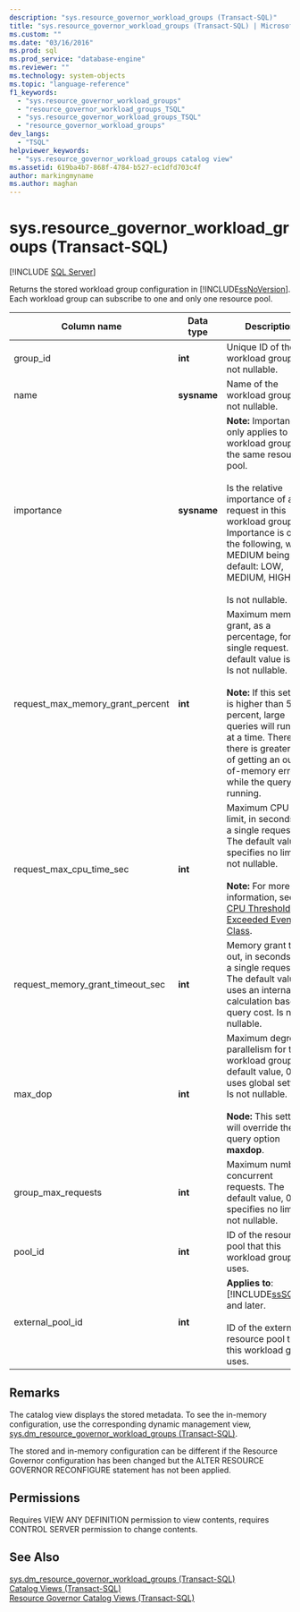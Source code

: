 ```yaml
---
description: "sys.resource_governor_workload_groups (Transact-SQL)"
title: "sys.resource_governor_workload_groups (Transact-SQL) | Microsoft Docs"
ms.custom: ""
ms.date: "03/16/2016"
ms.prod: sql
ms.prod_service: "database-engine"
ms.reviewer: ""
ms.technology: system-objects
ms.topic: "language-reference"
f1_keywords: 
  - "sys.resource_governor_workload_groups"
  - "resource_governor_workload_groups_TSQL"
  - "sys.resource_governor_workload_groups_TSQL"
  - "resource_governor_workload_groups"
dev_langs: 
  - "TSQL"
helpviewer_keywords: 
  - "sys.resource_governor_workload_groups catalog view"
ms.assetid: 619ba4b7-868f-4784-b527-ec1dfd703c4f
author: markingmyname
ms.author: maghan
---
```

# sys.resource_governor_workload_groups (Transact-SQL)
[!INCLUDE [SQL Server](../../includes/applies-to-version/sqlserver.md)]

  Returns the stored workload group configuration in [!INCLUDE[ssNoVersion](../../includes/ssnoversion-md.md)]. Each workload group can subscribe to one and only one resource pool.  
  
|Column name|Data type|Description|  
|-----------------|---------------|-----------------|  
|group_id|**int**|Unique ID of the workload group. Is not nullable.|  
|name|**sysname**|Name of the workload group. Is not nullable.|  
|importance|**sysname**|**Note:** Importance only applies to workload groups in the same resource pool.<br /><br /> Is the relative importance of a request in this workload group. Importance is one of the following, with MEDIUM being the default: LOW, MEDIUM, HIGH.<br /><br /> Is not nullable.|  
|request_max_memory_grant_percent|**int**|Maximum memory grant, as a percentage, for a single request. The default value is 25. Is not nullable.<br /><br /> **Note:** If this setting is higher than 50 percent, large queries will run one at a time. Therefore, there is greater risk of getting an out-of-memory error while the query is running.|  
|request_max_cpu_time_sec|**int**|Maximum CPU use limit, in seconds, for a single request. The default value, 0, specifies no limit. Is not nullable.<br /><br /> **Note:** For more information, see [CPU Threshold Exceeded Event Class](../../relational-databases/event-classes/cpu-threshold-exceeded-event-class.md).|  
|request_memory_grant_timeout_sec|**int**|Memory grant time-out, in seconds, for a single request. The default value, 0, uses an internal calculation based on query cost. Is not nullable.|  
|max_dop|**int**|Maximum degree of parallelism for the workload group. The default value, 0, uses global settings. Is not nullable.<br /><br /> **Node:** This setting will override the query option **maxdop**.|  
|group_max_requests|**int**|Maximum number of concurrent requests. The default value, 0, specifies no limit. Is not nullable.|  
|pool_id|**int**|ID of the resource pool that this workload group uses.|  
|external_pool_id|**int**|**Applies to**: [!INCLUDE[ssSQL15](../../includes/sssql15-md.md)] and later.<br /><br /> ID of the external resource pool that this workload group uses.|  
  
## Remarks  
 The catalog view displays the stored metadata. To see the in-memory configuration, use the corresponding dynamic management view, [sys.dm_resource_governor_workload_groups &#40;Transact-SQL&#41;](../../relational-databases/system-dynamic-management-views/sys-dm-resource-governor-workload-groups-transact-sql.md).  
  
 The stored and in-memory configuration can be different if the Resource Governor configuration has been changed but the ALTER RESOURCE GOVERNOR RECONFIGURE statement has not been applied.  
  
## Permissions  
 Requires VIEW ANY DEFINITION permission to view contents, requires CONTROL SERVER permission to change contents.  
  
## See Also  
 [sys.dm_resource_governor_workload_groups &#40;Transact-SQL&#41;](../../relational-databases/system-dynamic-management-views/sys-dm-resource-governor-workload-groups-transact-sql.md)   
 [Catalog Views &#40;Transact-SQL&#41;](../../relational-databases/system-catalog-views/catalog-views-transact-sql.md)   
 [Resource Governor Catalog Views &#40;Transact-SQL&#41;](../../relational-databases/system-catalog-views/resource-governor-catalog-views-transact-sql.md)  
  
  
